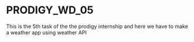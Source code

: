 # PRODIGY_WD_05
This is the 5th task of the the prodigy internship and here we have to make a weather app using weather API
